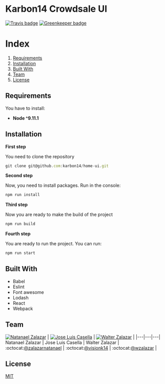 # Karbon14 Crowdsale UI
[![Travis badge](https://travis-ci.org/karbon14/crowdsale-ui.svg?branch=master)](https://travis-ci.org/karbon14/crowdsale-ui)
[![Greenkeeper badge](https://badges.greenkeeper.io/karbon14/home-ui.svg)](https://greenkeeper.io/)

# Index

1. [Requirements](#requirements)  
2. [Installation](#installation)
3. [Built With](#built-with)
4. [Team](#team)
5. [License](#license)

## Requirements
You have to install:

- **Node ^9.11.1**

## Installation

**First step**

You need to clone the repository

```js
git clone git@github.com:karbon14/home-ui.git
```

**Second step**

Now, you need to install packages. Run in the console:

```cmd
npm run install
```


**Third step**

Now you are ready to make the build of the project

```cmd
npm run build
```

**Fourth step**

You are ready to run the project. You can run:

```cmd
npm run start
```

## Built With
- Babel
- Eslint
- Font awesome
- Lodash
- React
- Webpack

## Team

[![Natanael Zalazar](https://avatars.githubusercontent.com/u/11928153?s=64)](https://github.com/zalazarnatanael)  |
[![Jose Luis Casella](https://avatars2.githubusercontent.com/u/23145933?s=64)](https://github.com/visionk14) |
[![Walter Zalazar](https://avatars3.githubusercontent.com/u/5795257?s=64)](https://github.com/wolverinek14) |
|---|---|---|
Natanael Zalazar | Jose Luis Casella | Walter Zalazar |
:octocat:[@zalazarnatanael](https://github.com/zalazarnatanael) | :octocat:[@visionk14](https://github.com/visionk14) | :octocat:[@wzalazar](https://github.com/wzalazar) |


## License
[MIT](https://github.com/karbon14/crowdsale-ui/blob/master/.github/LICENSE)
